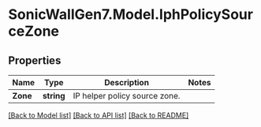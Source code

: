 # SonicWallGen7.Model.IphPolicySourceZone

## Properties

Name | Type | Description | Notes
------------ | ------------- | ------------- | -------------
**Zone** | **string** | IP helper policy source zone. | 

[[Back to Model list]](../README.md#documentation-for-models) [[Back to API list]](../README.md#documentation-for-api-endpoints) [[Back to README]](../README.md)


